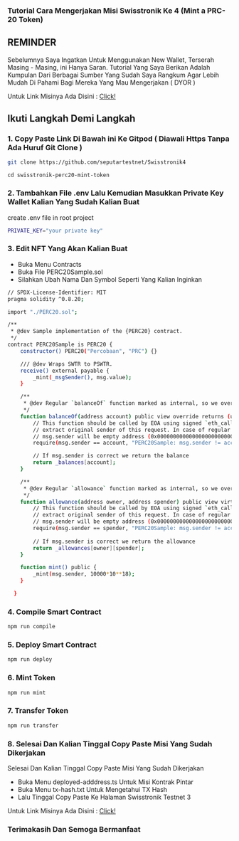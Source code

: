 ### Tutorial Cara Mengerjakan Misi Swisstronik Ke 4 (Mint a PRC-20 Token)

## REMINDER

Sebelumnya Saya Ingatkan Untuk Menggunakan New Wallet, Terserah Masing - Masing, ini Hanya Saran.
Tutorial Yang Saya Berikan Adalah Kumpulan Dari Berbagai Sumber Yang Sudah Saya Rangkum Agar Lebih Mudah Di Pahami Bagi Mereka Yang Mau Mengerjakan ( DYOR )

Untuk Link Misinya Ada Disini : [Click!](https://www.swisstronik.com/testnet2/dashboard)

## Ikuti Langkah Demi Langkah

### 1. Copy Paste Link Di Bawah ini Ke Gitpod ( Diawali Https Tanpa Ada Huruf Git Clone )


```bash
git clone https://github.com/seputartestnet/Swisstronik4
```

```
cd swisstronik-perc20-mint-token
```

### 2. Tambahkan File .env Lalu Kemudian Masukkan Private Key Wallet Kalian Yang Sudah Kalian Buat

create .env file in root project

```bash
PRIVATE_KEY="your private key"
```

### 3. Edit NFT Yang Akan Kalian Buat

- Buka Menu Contracts
- Buka File PERC20Sample.sol
- Silahkan Ubah Nama Dan Symbol Seperti Yang Kalian Inginkan

```bash
// SPDX-License-Identifier: MIT
pragma solidity ^0.8.20;

import "./PERC20.sol";

/**
 * @dev Sample implementation of the {PERC20} contract.
 */
contract PERC20Sample is PERC20 {
    constructor() PERC20("Percobaan", "PRC") {}

    /// @dev Wraps SWTR to PSWTR.
    receive() external payable {
        _mint(_msgSender(), msg.value);
    }

    /**
     * @dev Regular `balanceOf` function marked as internal, so we override it to extend visibility  
     */ 
    function balanceOf(address account) public view override returns (uint256) {
        // This function should be called by EOA using signed `eth_call` to make EVM able to
        // extract original sender of this request. In case of regular (non-signed) `eth_call`
        // msg.sender will be empty address (0x0000000000000000000000000000000000000000).
        require(msg.sender == account, "PERC20Sample: msg.sender != account");

        // If msg.sender is correct we return the balance
        return _balances[account];
    }

    /**
     * @dev Regular `allowance` function marked as internal, so we override it to extend visibility  
     */
    function allowance(address owner, address spender) public view virtual override returns (uint256) {
        // This function should be called by EOA using signed `eth_call` to make EVM able to
        // extract original sender of this request. In case of regular (non-signed) `eth_call`
        // msg.sender will be empty address (0x0000000000000000000000000000000000000000)
        require(msg.sender == spender, "PERC20Sample: msg.sender != account");
        
        // If msg.sender is correct we return the allowance
        return _allowances[owner][spender];
    }

    function mint() public {
        _mint(msg.sender, 10000*10**18);
    }

  }  
```

### 4. Compile Smart Contract

```bash
npm run compile
```

### 5. Deploy Smart Contract

```bash
npm run deploy
```

### 6. Mint Token

```bash
npm run mint
```

### 7. Transfer Token

```bash
npm run transfer
```

### 8. Selesai Dan Kalian Tinggal Copy Paste Misi Yang Sudah Dikerjakan

 Selesai Dan Kalian Tinggal Copy Paste Misi Yang Sudah Dikerjakan

- Buka Menu deployed-adddress.ts Untuk Misi Kontrak Pintar
- Buka Menu tx-hash.txt Untuk Mengetahui TX Hash
- Lalu Tinggal Copy Paste Ke Halaman Swisstronik Testnet 3

Untuk Link Misinya Ada Disini : [Click!](https://www.swisstronik.com/testnet2/dashboard)


### Terimakasih Dan Semoga Bermanfaat
